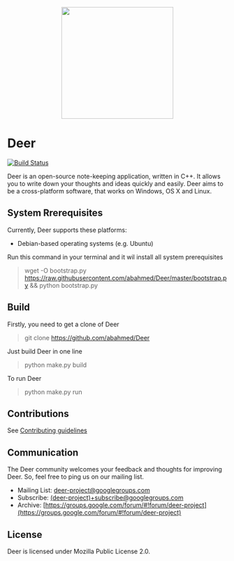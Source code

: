 <p align="center"><img src="https://raw.githubusercontent.com/abahmed/Deer/master/resources/Deer.png" width="256" height="256"/></p>

# Deer

[![Build Status](https://travis-ci.org/abahmed/Deer.svg?branch=master)](https://travis-ci.org/abahmed/Deer)

Deer is an open-source note-keeping application, written in C++.
It allows you to write down your thoughts and ideas quickly and easily.
Deer aims to be a cross-platform software, that works on Windows, OS X and Linux.


## System Rrerequisites

Currently, Deer supports these platforms:
+ Debian-based operating systems (e.g. Ubuntu)

Run this command in your terminal and it wil install all system prerequisites
> wget -O bootstrap.py https://raw.githubusercontent.com/abahmed/Deer/master/bootstrap.py && python bootstrap.py

## Build

Firstly, you need to get a clone of Deer
> git clone https://github.com/abahmed/Deer

Just build Deer in one line
> python make.py build

To run Deer
> python make.py run

## Contributions

See [Contributing guidelines](https://github.com/abahmed/Deer/blob/master/CONTRIBUTING.md)

## Communication

The Deer community welcomes your feedback and thoughts for improving Deer. So, feel free to ping us on our mailing list.
+ Mailing List: [deer-project@googlegroups.com](deer-project@googlegroups.com)
+ Subscribe:  [(deer-project)+subscribe@googlegroups.com]((deer-project)+subscribe@googlegroups.com)
+ Archive:  [https://groups.google.com/forum/#!forum/deer-project](https://groups.google.com/forum/#!forum/deer-project)

## License

Deer is licensed under Mozilla Public License 2.0.
